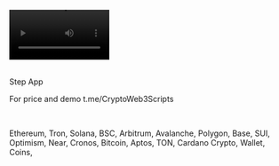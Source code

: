 <video src='https://github.com/user-attachments/assets/cf49e9f0-816a-4ecd-8016-8b08db6d61f5' width=180/><video />
<br />





<br />
Step App

For price and demo
t.me/CryptoWeb3Scripts

<br />

Ethereum, Tron, Solana, BSC, Arbitrum, Avalanche, Polygon, Base, SUI, Optimism, Near, Cronos, Bitcoin, Aptos, TON, Cardano
Crypto, Wallet, Coins,
